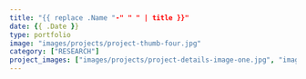 ```yaml
---
title: "{{ replace .Name "-" " " | title }}"
date: {{ .Date }}
type: portfolio
image: "images/projects/project-thumb-four.jpg"
category: ["RESEARCH"]
project_images: ["images/projects/project-details-image-one.jpg", "images/projects/project-details-image-two.jpg"]
---
```

